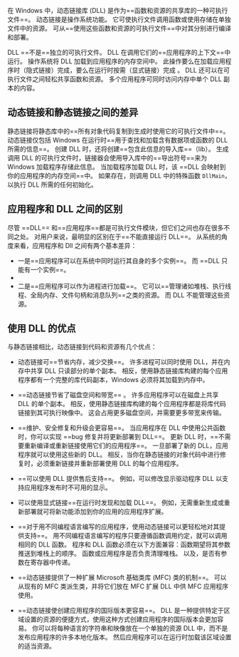 在 Windows 中，动态链接库 (DLL) 是作为==函数和资源的共享库的一种可执行文件==。 动态链接是操作系统功能。 它可使执行文件调用函数或使用存储在单独文件中的资源。 可从==使用这些函数和资源的可执行文件==中对其分别进行编译和部署。

DLL ==不是==独立的可执行文件。 DLL 在调用它们的==应用程序的上下文==中运行。 操作系统将 DLL 加载到应用程序的内存空间中。 此操作要么在加载应用程序时（隐式链接）完成，要么在运行时按需（显式链接）完成 。 DLL 还可以在可执行文件之间轻松共享函数和资源。 多个应用程序可同时访问内存中单个 DLL 副本的内容。

## 动态链接和静态链接之间的差异
静态链接将静态库中的==所有对象代码复制到生成时使用它的可执行文件中==。
动态链接仅包括 Windows 在运行时==用于查找和加载含有数据项或函数的 DLL 所需的信息==。
创建 DLL 时，还将创建==包含此信息的导入库==（lib）。
生成调用 DLL 的可执行文件时，链接器会使用导入库中的==导出符号==来为 Windows 加载程序存储此信息。 
当加载程序加载 DLL 时，该 ==DLL 会映射到你的应用程序的内存空间==中。 如果存在，则调用 DLL 中的特殊函数 `DllMain`，以执行 DLL 所需的任何初始化。

## 应用程序和 DLL 之间的区别
尽管 ==DLL== 和==应用程序==都是可执行文件模块，但它们之间也存在很多不同之处。 对用户来说，最明显的区别在于==不能直接运行 DLL==。 从系统的角度来看，应用程序和 Dll 之间有两个基本差异：

-   一是==应用程序可以在系统中同时运行其自身的多个实例==。 而 ==DLL 只能有一个实例==。
- 
-   二是==应用程序可以作为进程进行加载==。 它可以==管理诸如堆栈、执行线程、全局内存、文件句柄和消息队列==之类的资源。 而 DLL 不能管理这些资源。

## 使用 DLL 的优点
与静态链接相比，动态链接到代码和资源有几个优点：
-   动态链接可==节省内存，减少交换==。 许多进程可以同时使用 DLL，并在内存中共享 DLL 只读部分的单个副本。 相反，使用静态链接库构建的每个应用程序都有一个完整的库代码副本，Windows 必须将其加载到内存中。

- ==动态链接节省了磁盘空间和带宽== 。 许多应用程序可以在磁盘上共享 DLL 的单个副本。 相反，使用静态链接库构建的每个应用程序都是将库代码链接到其可执行映像中。 这会占用更多磁盘空间，并需要更多带宽来传输。

- ==维护、安全修复和升级会更容易==。 当应用程序在 DLL 中使用公共函数时，你可以实现 ==bug 修复并将更新部署到 DLL==。 更新 DLL 时，==不需要重新编译或重新链接使用它们的应用程序==。 一旦部署了新的 DLL，应用程序就可以使用这些新的 DLL。 相反，当你在静态链接的对象代码中进行修复时，必须重新链接并重新部署使用 DLL 的每个应用程序。

- ==可以使用 DLL 提供售后支持==。 例如，可以修改显示驱动程序 DLL 以支持应用程序发布时不可用的显示。

- 可以使用显式链接==在运行时发现和加载 DLL==。 例如，无需重新生成或重新部署就可将新功能添加到你的应用的应用程序扩展。

- ==对于用不同编程语言编写的应用程序，使用动态链接可以更轻松地对其提供支持==。 用不同编程语言编写的程序只要遵循函数调用约定，就可以调用相同的 DLL 函数。 程序和 DLL 函数必须在以下方面兼容：函数期望将其参数推送到堆栈上的顺序。 函数或应用程序是否负责清理堆栈。 以及，是否有参数在寄存器中传递。

-  ==动态链接提供了一种扩展 Microsoft 基础类库 (MFC) 类的机制==。 可以从现有的 MFC 类派生类，并将它们放在 MFC 扩展 DLL 中供 MFC 应用程序使用。

- ==动态链接使创建应用程序的国际版本更容易==。 DLL 是一种提供特定于区域设置的资源的便捷方式，使用这种方式创建应用程序的国际版本会更加容易。 你可以将每种语言的字符串和映像放在一个单独的资源 DLL 中，而不是发布应用程序的许多本地化版本。 然后应用程序可以在运行时加载该区域设置的适当资源。